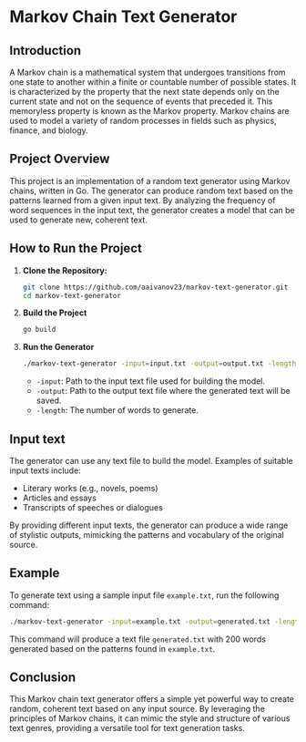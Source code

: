 # Markov Chain Text Generator

## Introduction

A Markov chain is a mathematical system that undergoes transitions from one state to another within a finite or countable number of possible states. It is characterized by the property that the next state depends only on the current state and not on the sequence of events that preceded it. This memoryless property is known as the Markov property. Markov chains are used to model a variety of random processes in fields such as physics, finance, and biology.

## Project Overview

This project is an implementation of a random text generator using Markov chains, written in Go. The generator can produce random text based on the patterns learned from a given input text. By analyzing the frequency of word sequences in the input text, the generator creates a model that can be used to generate new, coherent text.

## How to Run the Project

1. **Clone the Repository:**
   ```sh
   git clone https://github.com/aaivanov23/markov-text-generator.git
   cd markov-text-generator
2. **Build the Project**
    ```sh
    go build
    ```
3. **Run the Generator**
    ```sh
    ./markov-text-generator -input=input.txt -output=output.txt -length=100
    ```
    - `-input`: Path to the input text file used for building the model.
    - `-output`: Path to the output text file where the generated text will be saved.
    - `-length`: The number of words to generate.

## Input text

The generator can use any text file to build the model. Examples of suitable input texts include:

- Literary works (e.g., novels, poems)
- Articles and essays
- Transcripts of speeches or dialogues

By providing different input texts, the generator can produce a wide range of stylistic outputs, mimicking the patterns and vocabulary of the original source.

## Example

To generate text using a sample input file `example.txt`, run the following command:

```sh
./markov-text-generator -input=example.txt -output=generated.txt -length=200
```

This command will produce a text file `generated.txt` with 200 words generated based on the patterns found in `example.txt`.

## Conclusion

This Markov chain text generator offers a simple yet powerful way to create random, coherent text based on any input source. By leveraging the principles of Markov chains, it can mimic the style and structure of various text genres, providing a versatile tool for text generation tasks.